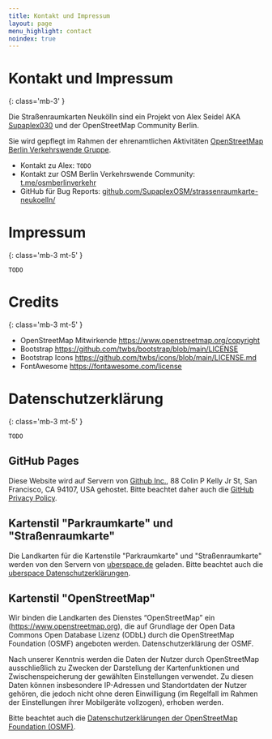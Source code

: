 ```yaml
---
title: Kontakt und Impressum
layout: page
menu_highlight: contact
noindex: true
---
```


# Kontakt und Impressum
{: class='mb-3' }

Die Straßenraumkarten Neukölln sind ein Projekt von Alex Seidel AKA [Supaplex030](https://www.openstreetmap.org/user/Supaplex030/) und der OpenStreetMap Community Berlin.

Sie wird gepflegt im Rahmen der ehrenamtlichen Aktivitäten [OpenStreetMap Berlin Verkehrswende Gruppe](https://wiki.openstreetmap.org/wiki/Berlin/Verkehrswende).

* Kontakt zu Alex: ```TODO```
* Kontakt zur OSM Berlin Verkehrswende Community: [t.me/osmberlinverkehr](https://t.me/osmberlinverkehr)
* GitHub für Bug Reports: [github.com/SupaplexOSM/strassenraumkarte-neukoelln/](https://github.com/SupaplexOSM/strassenraumkarte-neukoelln/)

# Impressum
{: class='mb-3 mt-5' }

```TODO```

# Credits
{: class='mb-3 mt-5' }

* OpenStreetMap Mitwirkende https://www.openstreetmap.org/copyright
* Bootstrap https://github.com/twbs/bootstrap/blob/main/LICENSE
* Bootstrap Icons https://github.com/twbs/icons/blob/main/LICENSE.md
* FontAwesome https://fontawesome.com/license

# Datenschutzerklärung
{: class='mb-3 mt-5' }

```TODO```

## GitHub Pages

Diese Website wird auf Servern von [Github Inc.](https://www.github.com/), 88 Colin P Kelly Jr St, San Francisco, CA 94107, USA gehostet. Bitte beachtet daher auch die [GitHub Privacy Policy](https://help.github.com/articles/github-privacy-statement/).

## Kartenstil "Parkraumkarte" und "Straßenraumkarte"

Die Landkarten für die Kartenstile "Parkraumkarte" und "Straßenraumkarte" werden von den Servern von [uberspace.de](https://uberspace.de/de/about/imprint/) geladen. Bitte beachtet auch die [uberspace Datenschutzerklärungen](https://uberspace.de/de/about/privacy/).

## Kartenstil "OpenStreetMap"

Wir binden die Landkarten des Dienstes “OpenStreetMap” ein (https://www.openstreetmap.org), die auf Grundlage der Open Data Commons Open Database Lizenz (ODbL) durch die OpenStreetMap Foundation (OSMF) angeboten werden. Datenschutzerklärung der OSMF.

Nach unserer Kenntnis werden die Daten der Nutzer durch OpenStreetMap ausschließlich zu Zwecken der Darstellung der Kartenfunktionen und Zwischenspeicherung der gewählten Einstellungen verwendet. Zu diesen Daten können insbesondere IP-Adressen und Standortdaten der Nutzer gehören, die jedoch nicht ohne deren Einwilligung (im Regelfall im Rahmen der Einstellungen ihrer Mobilgeräte vollzogen), erhoben werden.

Bitte beachtet auch die [Datenschutzerklärungen der OpenStreetMap Foundation (OSMF)](https://wiki.osmfoundation.org/wiki/Privacy_Policy).
